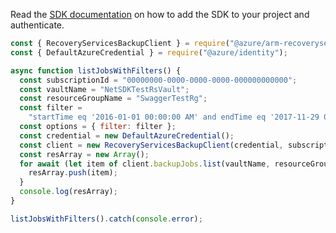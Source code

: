 Read the [SDK documentation](https://github.com/Azure/azure-sdk-for-js/blob/%40azure%2Farm-recoveryservicesbackup_9.0.0/sdk/recoveryservicesbackup/arm-recoveryservicesbackup/README.md) on how to add the SDK to your project and authenticate.

```javascript
const { RecoveryServicesBackupClient } = require("@azure/arm-recoveryservicesbackup");
const { DefaultAzureCredential } = require("@azure/identity");

async function listJobsWithFilters() {
  const subscriptionId = "00000000-0000-0000-0000-000000000000";
  const vaultName = "NetSDKTestRsVault";
  const resourceGroupName = "SwaggerTestRg";
  const filter =
    "startTime eq '2016-01-01 00:00:00 AM' and endTime eq '2017-11-29 00:00:00 AM' and operation eq 'Backup' and backupManagementType eq 'AzureIaasVM' and status eq 'InProgress'";
  const options = { filter: filter };
  const credential = new DefaultAzureCredential();
  const client = new RecoveryServicesBackupClient(credential, subscriptionId);
  const resArray = new Array();
  for await (let item of client.backupJobs.list(vaultName, resourceGroupName, options)) {
    resArray.push(item);
  }
  console.log(resArray);
}

listJobsWithFilters().catch(console.error);
```
